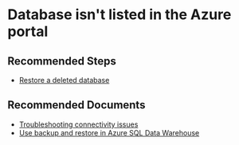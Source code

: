 <properties
	pageTitle="Availability and Connectivity/Database isn't listed in the Azure portal"
	description="Availability and Connectivity/Database isn't listed in the Azure portal"
	service="microsoft.sql"
	resource="servers"
	authors="saltug,happynicolle"
	ms.author="saltug,nicw"
	supportTopicIds="32635194"
	productPesIds="15818"
	displayOrder="1"
	selfHelpType="generic"
	resourceTags=""
	articleId="dw-availabilityandconnectivity-databaseisntlistedintheazureportal.md"
	cloudEnvironments="public"
/>
# Database isn't listed in the Azure portal

## **Recommended Steps**
* [Restore a deleted database](https://docs.microsoft.com/azure/sql-data-warehouse/sql-data-warehouse-restore-database-portal#restore-a-deleted-database)

## **Recommended Documents**
* [Troubleshooting connectivity issues](https://docs.microsoft.com/azure/sql-data-warehouse/sql-data-warehouse-troubleshoot-connectivity)<br>
* [Use backup and restore in Azure SQL Data Warehouse](https://docs.microsoft.com/azure/sql-data-warehouse/backup-and-restore#restoring-from-restore-points)